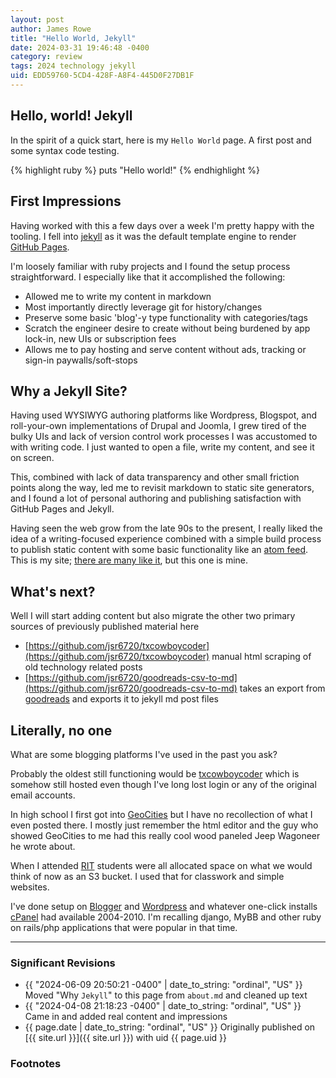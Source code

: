 ```yaml
---
layout: post
author: James Rowe
title: "Hello World, Jekyll"
date: 2024-03-31 19:46:48 -0400
category: review
tags: 2024 technology jekyll
uid: EDD59760-5CD4-428F-A8F4-445D0F27DB1F
---
```


## Hello, world! Jekyll

In the spirit of a quick start, here is my `Hello World` page. A first post and some syntax code testing.

{% highlight ruby %}
puts "Hello world!"
{% endhighlight %}

## First Impressions

Having worked with this a few days over a week I'm pretty happy with the tooling. I fell into [jekyll](http://jekyllrb.com/) as it was the default template engine to render [GitHub Pages](https://pages.github.com).

I'm loosely familiar with ruby projects and I found the setup process straightforward. I especially like that it accomplished the following:

- Allowed me to write my content in markdown
- Most importantly directly leverage git for history/changes
- Preserve some basic 'blog'-y type functionality with categories/tags
- Scratch the engineer desire to create without being burdened by app lock-in, new UIs or subscription fees
- Allows me to pay hosting and serve content without ads, tracking or sign-in paywalls/soft-stops

## Why a Jekyll Site?

Having used WYSIWYG authoring platforms like Wordpress, Blogspot, and roll-your-own implementations of Drupal and Joomla, I grew tired of the bulky UIs and lack of version control work processes I was accustomed to with writing code. I just wanted to open a file, write my content, and see it on screen.

This, combined with lack of data transparency and other small friction points along the way, led me to revisit markdown to static site generators, and I found a lot of personal authoring and publishing satisfaction with GitHub Pages and Jekyll.

Having seen the web grow from the late 90s to the present, I really liked the idea of a writing-focused experience combined with a simple build process to publish static content with some basic functionality like an [atom feed](/feed.xml). This is my site; [there are many like it](/inspiration.md), but this one is mine.


## What's next?

Well I will start adding content but also migrate the other two primary sources of previously published material here

- [https://github.com/jsr6720/txcowboycoder](https://github.com/jsr6720/txcowboycoder) manual html scraping of old technology related posts
- [https://github.com/jsr6720/goodreads-csv-to-md](https://github.com/jsr6720/goodreads-csv-to-md) takes an export from [goodreads](http://goodreads.com/) and exports it to jekyll md post files

## Literally, no one

What are some blogging platforms I've used in the past you ask?

Probably the oldest still functioning would be [txcowboycoder](https://txcowboycoder.wordpress.com) which is somehow still hosted even though I've long lost login or any of the original email accounts.

In high school I first got into [GeoCities](https://archive.org/web/geocities.php) but I have no recollection of what I even posted there. I mostly just remember the html editor and the guy who showed GeoCities to me had this really cool wood paneled Jeep Wagoneer he wrote about.

When I attended [RIT](http://rit.edu/) students were all allocated space on what we would think of now as an S3 bucket. I used that for classwork and simple websites.

I've done setup on [Blogger](https://www.blogger.com/) and [Wordpress](http://wordpress.com/) and whatever one-click installs [cPanel](https://www.cpanel.net) had available 2004-2010. I'm recalling django, MyBB and other ruby on rails/php applications that were popular in that time.

---

### Significant Revisions

- {{ "2024-06-09 20:50:21 -0400" | date_to_string: "ordinal", "US" }} Moved "Why `Jekyll`" to this page from `about.md` and cleaned up text
- {{ "2024-04-08 21:18:23 -0400" | date_to_string: "ordinal", "US" }} Came in and added real content and impressions
- {{ page.date | date_to_string: "ordinal", "US" }} Originally published on [{{ site.url }}]({{ site.url }}) with uid {{ page.uid }}

### Footnotes
